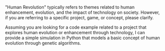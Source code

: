 "Human Revolution" typically refers to themes related to human enhancement, evolution, and the impact of technology on society. However, if you are referring to a specific project, game, or concept, please clarify.

Assuming you are looking for a code example related to a project that explores human evolution or enhancement through technology, I can provide a simple simulation in Python that models a basic concept of human evolution through genetic algorithms.
